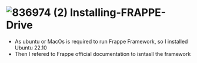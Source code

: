 #  ![836974 (2)](https://user-images.githubusercontent.com/103517339/220635314-fc123f8f-cd9d-4a1a-bdc6-6ca2841d0695.jpg) Installing-FRAPPE-Drive 



- As ubuntu or MacOs is required to run Frappe Framework, so I installed Ubuntu 22.10
- Then I refered to Frappe official documentation to isntasll the framework

